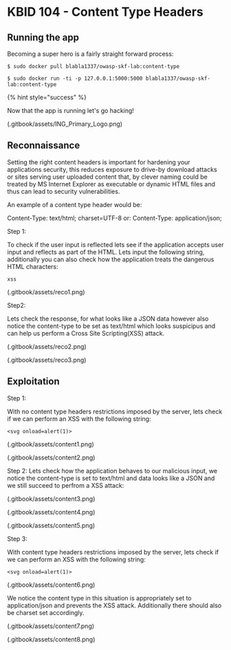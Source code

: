 # KBID 104 - Content Type Headers


## Running the app

Becoming a super hero is a fairly straight forward process:

```text
$ sudo docker pull blabla1337/owasp-skf-lab:content-type 
```

```text
$ sudo docker run -ti -p 127.0.0.1:5000:5000 blabla1337/owasp-skf-lab:content-type
```

{% hint style="success" %}

Now that the app is running let's go hacking! 

(.gitbook/assets/ING_Primary_Logo.png)

## Reconnaissance

Setting the right content headers is important for hardening your applications security, this reduces exposure to drive-by download attacks or sites serving user uploaded content that, by clever naming could be treated by MS Internet Explorer as executable or dynamic HTML files and thus can lead to security vulnerabilities.


An example of a content type header would be:

Content-Type: text/html; charset=UTF-8
or:
Content-Type: application/json;

Step 1:

To check if the user input is reflected lets see if the application accepts user input and reflects as part of the HTML. Lets input the following string, additionally you can also check how the application treats the dangerous HTML characters:

```text
xss
```

(.gitbook/assets/reco1.png)

Step2:

Lets check the response, for what looks like a JSON data however also notice the content-type to be set as text/html which looks suspicipus and can help us perform a Cross Site Scripting(XSS) attack. 

(.gitbook/assets/reco2.png)

(.gitbook/assets/reco3.png)

## Exploitation

Step 1:

With no content type headers restrictions imposed by the server, lets check if we can perform an XSS with the following string:

```text
<svg onload=alert(1)>
```
(.gitbook/assets/content1.png)

(.gitbook/assets/content2.png)

Step 2: Lets check how the application behaves to our malicious input, we notice the content-type is set to text/html and data looks like a JSON and we still succeed to perfrom a XSS attack:

(.gitbook/assets/content3.png)

(.gitbook/assets/content4.png)

(.gitbook/assets/content5.png)

Step 3:

With content type headers restrictions imposed by the server, lets check if we can perform an XSS with the following string:

```text
<svg onload=alert(1)>
```
(.gitbook/assets/content6.png)

We notice the content type in this situation is appropriately set to application/json and prevents the XSS attack. Additionally there should also be charset set accordingly.

(.gitbook/assets/content7.png)

(.gitbook/assets/content8.png)
